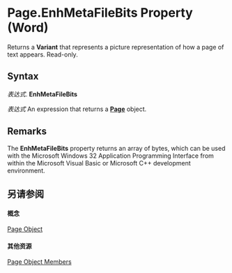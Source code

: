 
# Page.EnhMetaFileBits Property (Word)

Returns a  **Variant** that represents a picture representation of how a page of text appears. Read-only.


## Syntax

 _表达式_. **EnhMetaFileBits**

 _表达式_ An expression that returns a **[Page](3a3d480a-3876-515f-d13f-7ec23818245f.md)** object.


## Remarks

The  **EnhMetaFileBits** property returns an array of bytes, which can be used with the Microsoft Windows 32 Application Programming Interface from within the Microsoft Visual Basic or Microsoft C++ development environment.


## 另请参阅


#### 概念


[Page Object](3a3d480a-3876-515f-d13f-7ec23818245f.md)
#### 其他资源


[Page Object Members](http://msdn.microsoft.com/library/9c005358-892d-8235-1301-e34015e9954f%28Office.15%29.aspx)